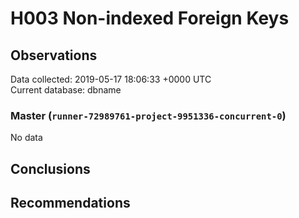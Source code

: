 # H003 Non-indexed Foreign Keys #

## Observations ##
Data collected: 2019-05-17 18:06:33 +0000 UTC  
Current database: dbname  

### Master (`runner-72989761-project-9951336-concurrent-0`) ###


No data


## Conclusions ##


## Recommendations ##

